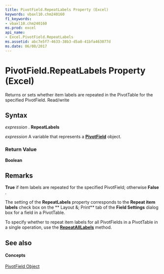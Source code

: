```yaml
---
title: PivotField.RepeatLabels Property (Excel)
keywords: vbaxl10.chm240160
f1_keywords:
- vbaxl10.chm240160
ms.prod: excel
api_name:
- Excel.PivotField.RepeatLabels
ms.assetid: abc7e5f7-4633-38b3-d5a8-41bfa463077d
ms.date: 06/08/2017
---
```



# PivotField.RepeatLabels Property (Excel)

Returns or sets whether item labels are repeated in the PivotTable for the specified PivotField. Read/write


## Syntax

 _expression_ . **RepeatLabels**

 _expression_ A variable that represents a **[PivotField](pivotfield-object-excel.md)** object.


### Return Value

 **Boolean**


## Remarks

 **True** if item labels are repeated for the specified PivotField; otherwise **False** .

The setting of the **RepeatLabels** property corresponds to the **Repeat item labels** check box on the ** Layout &; Print** tab of the **Field Settings** dialog box for a field in a PivotTable.

To specify whether to repeat item labels for all PivotFields in a PivotTable in a single operation, use the **[RepeatAllLabels](pivottable-repeatalllabels-method-excel.md)** method.


## See also


#### Concepts


[PivotField Object](pivotfield-object-excel.md)


